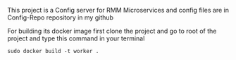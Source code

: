This project is a Config server for RMM Microservices and config files are in Config-Repo repository in my github

For building its docker image first clone the project and go to root of the project and type this command in your terminal

```
sudo docker build -t worker .
```


